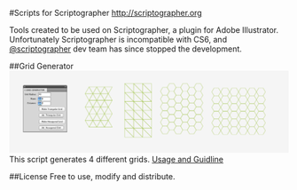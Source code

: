 #Scripts for Scriptographer
http://scriptographer.org

Tools created to be used on Scriptographer, a plugin for Adobe Illustrator. Unfortunately Scriptographer is incompatible with CS6, and [@scriptographer](https://twitter.com/scriptographer) dev team has since stopped the development.

##Grid Generator
![alt text](/img/grid_gen.png)
This script generates 4 different grids.
[Usage and Guidline](http://scriptographer.org/scripts/general-scripts/grid-generator)

##License
Free to use, modify and distribute.